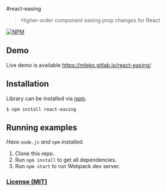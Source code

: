 #react-easing
> Higher-order component easing prop changes for React

[![NPM](https://nodei.co/npm/react-easing.png?compact=true)](https://nodei.co/npm/react-easing/)

## Demo

Live demo is available https://mleko.gitlab.io/react-easing/

## Installation

Library can be installed via [npm](https://www.npmjs.com/package/react-easing).

```
$ npm install react-easing
```

## Running examples

  *Have `node.js` and `npm` installed.*

 1. Clone this repo.
 2. Run `npm install` to get all dependencies.
 3. Run `npm start` to run Webpack dev server.


### [License (MIT)](LICENSE.md)
